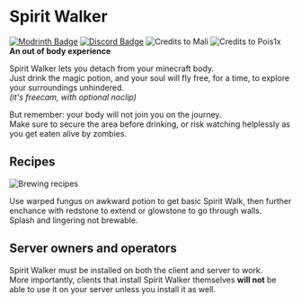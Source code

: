 # Spirit Walker
[![Modrinth Badge](https://shields.io/modrinth/dt/spirit-walker)](https://modrinth.com/mod/spirit-walker)
[![Discord Badge](https://shields.io/discord/825828008644313089)](https://wispforest.io/discord)
![Credits to Mali](https://img.shields.io/badge/code%20stolen%E2%84%A2%20from-tweakeroo-blue)
![Credits to Pois1x](https://img.shields.io/badge/textures%20by-pois1x-red)  
**An out of body experience**

Spirit Walker lets you detach from your minecraft body.  
Just drink the magic potion, and your soul will fly free, for a time, to explore your surroundings unhindered.  
*(it's freecam, with optional noclip)*

But remember: your body will not join you on the journey.  
Make sure to secure the area before drinking, or risk watching helplessly as you get eaten alive by zombies.

## Recipes

![Brewing recipes](https://raw.githubusercontent.com/BasiqueEvangelist/SpiritWalker/media/media/spiritwalk-recipe.png)

Use warped fungus on awkward potion to get basic Spirit Walk, then further enchance with redstone to extend or glowstone to go through walls.  
Splash and lingering not brewable.

## Server owners and operators

Spirit Walker must be installed on both the client and server to work.  
More importantly, clients that install Spirit Walker themselves **will not** be able to use it on your server unless you install it as well.
